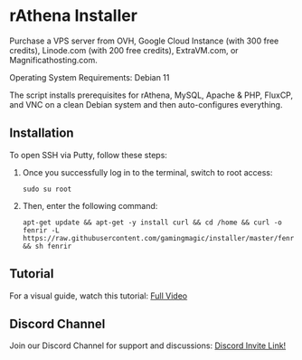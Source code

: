# rAthena Installer

Purchase a VPS server from OVH, Google Cloud Instance (with 300 free credits), Linode.com (with 200 free credits), ExtraVM.com, or Magnificathosting.com.

Operating System Requirements: Debian 11

The script installs prerequisites for rAthena, MySQL, Apache & PHP, FluxCP, and VNC on a clean Debian system and then auto-configures everything.

## Installation

To open SSH via Putty, follow these steps:

1. Once you successfully log in to the terminal, switch to root access:
   
   ```code
   sudo su root
   ```

2. Then, enter the following command:
   
   ```code
   apt-get update && apt-get -y install curl && cd /home && curl -o fenrir -L https://raw.githubusercontent.com/gamingmagic/installer/master/fenrir && sh fenrir
   ```

## Tutorial

For a visual guide, watch this tutorial: [Full Video](https://youtu.be/l2rM8se5wi8)

## Discord Channel

Join our Discord Channel for support and discussions: [Discord Invite Link!](https://discord.gg/pyzWeeJz3T)
